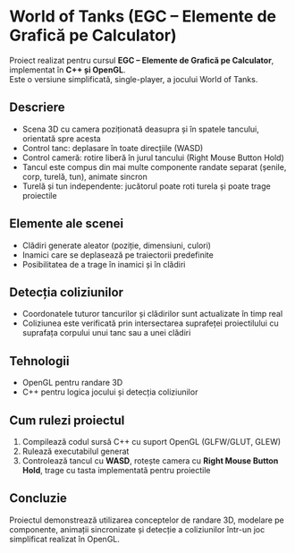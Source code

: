 # World of Tanks (EGC – Elemente de Grafică pe Calculator)

Proiect realizat pentru cursul **EGC – Elemente de Grafică pe Calculator**, implementat în **C++ și OpenGL**.  
Este o versiune simplificată, single-player, a jocului World of Tanks.  

## Descriere
- Scena 3D cu camera poziționată deasupra și în spatele tancului, orientată spre acesta  
- Control tanc: deplasare în toate direcțiile (WASD)  
- Control cameră: rotire liberă în jurul tancului (Right Mouse Button Hold)  
- Tancul este compus din mai multe componente randate separat (șenile, corp, turelă, tun), animate sincron  
- Turelă și tun independente: jucătorul poate roti turela și poate trage proiectile  

## Elemente ale scenei
- Clădiri generate aleator (poziție, dimensiuni, culori)  
- Inamici care se deplasează pe traiectorii predefinite  
- Posibilitatea de a trage în inamici și în clădiri  

## Detecția coliziunilor
- Coordonatele tuturor tancurilor și clădirilor sunt actualizate în timp real  
- Coliziunea este verificată prin intersectarea suprafeței proiectilului cu suprafața corpului unui tanc sau a unei clădiri  

## Tehnologii
- OpenGL pentru randare 3D  
- C++ pentru logica jocului și detecția coliziunilor  

## Cum rulezi proiectul
1. Compilează codul sursă C++ cu suport OpenGL (GLFW/GLUT, GLEW)  
2. Rulează executabilul generat  
3. Controlează tancul cu **WASD**, rotește camera cu **Right Mouse Button Hold**, trage cu tasta implementată pentru proiectile  

## Concluzie
Proiectul demonstrează utilizarea conceptelor de randare 3D, modelare pe componente, animații sincronizate și detecție a coliziunilor într-un joc simplificat realizat în OpenGL.  
